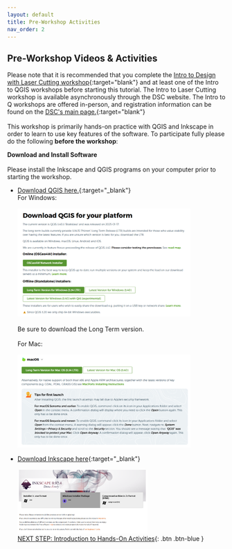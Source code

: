 ```yaml
---
layout: default
title: Pre-Workshop Activities
nav_order: 2
---
```

## Pre-Workshop Videos & Activities
Please note that it is recommended that you complete the [Intro to Design with Laser Cutting workshop](https://uviclibraries.github.io/laser/){:target="blank"} and at least one of the Intro to QGIS workshops before starting this tutorial. The Intro to Laser Cutting workshop is available asynchronously through the DSC website. The Intro to Q workshops are offered in-person, and registration information can be found on the [DSC's main page.](https://onlineacademiccommunity.uvic.ca/dsc/workshops/){:target="blank"} <br>
<br>This workshop is primarily hands-on practice with QGIS and Inkscape in order to learn to use key features of the software. To participate fully please do the following **before the workshop**:

**Download and Install Software**<br>
<br>Please install the Inkscape and QGIS programs on your computer prior to starting the workshop.
- [Download QGIS here.](https://qgis.org/download/){:target="_blank"}
<br> For Windows:<br>
<br><img src="images/q_install.png" style="width:400px;" alt="QGIS installer"><br>
<br>Be sure to download the Long Term version.<br>
<br> For Mac:<br>
<br> <img src="images/q_install2.png" style = "width:400px;" alt="QGIS installer">

- [Download Inkscape here](https://inkscape.org/release/0.92.4/windows/64-bit/){:target="_blank"}<br> 
<br> <img src="images/is_install.png" style="width:300px;" alt="Inkscape Installer"><br>
[NEXT STEP: Introduction to Hands-On Activities](activities-intro.html){: .btn .btn-blue }
